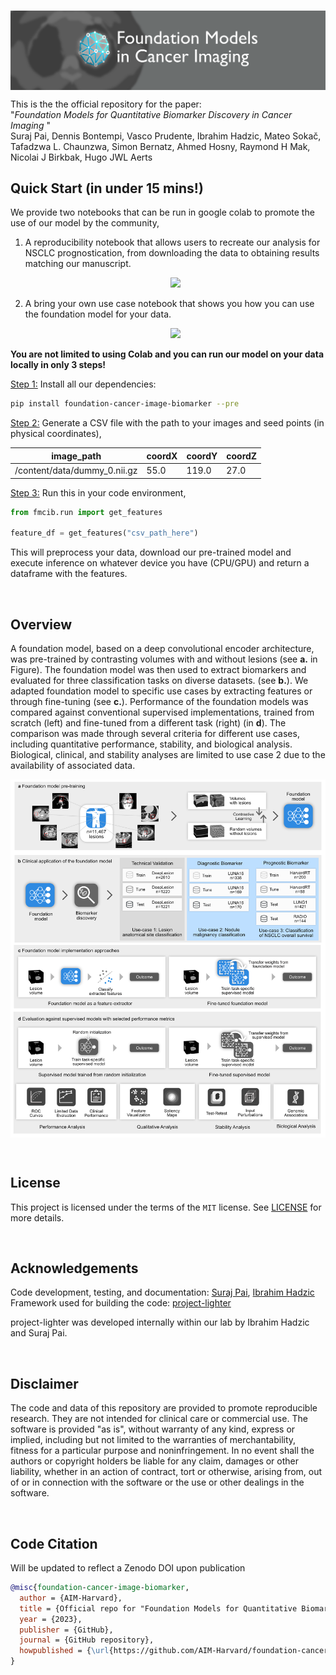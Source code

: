 #
<div style="display: flex;"><img src="assets/Header.png"/></div>


This is the the official repository for the paper:<br>
 "<i>Foundation Models for Quantitative Biomarker Discovery in Cancer Imaging </i>" <br>
Suraj Pai, Dennis Bontempi, Vasco Prudente, Ibrahim Hadzic, Mateo Sokač, Tafadzwa L. Chaunzwa, Simon Bernatz, Ahmed Hosny, Raymond H Mak, Nicolai J Birkbak, Hugo JWL Aerts

## Quick Start (in under 15 mins!)
We provide two notebooks that can be run in google colab to promote the use of our model by the community,

1. A reproducibility notebook that allows users to recreate our analysis for NSCLC prognostication, from downloading the data to obtaining results matching our manuscript. <br><center>
[![](https://colab.research.google.com/assets/colab-badge.svg)](https://colab.research.google.com/drive/1Svk8VaZHWAYdZHE45DNdWXVqhe7v9sFR?usp=sharing) </center>

2. A bring your own use case notebook that shows you how you can use the foundation model for your data. <br> <center>
[![](https://colab.research.google.com/assets/colab-badge.svg)](https://colab.research.google.com/drive/1JMtj_4W0uNPzrVnM9EpN1_xpaB-5KC1H?usp=sharing) </center>


<b>You are not limited to using Colab and you can run our model on your data locally in only 3 steps!</b>

<u>Step 1:</u> Install all our dependencies:
```bash
pip install foundation-cancer-image-biomarker --pre
```

<u>Step 2:</u>  Generate a CSV file with the path to your images and seed points (in physical coordinates),

| **image_path**               | **coordX** | **coordY** | **coordZ** |
|------------------------------|------------|------------|------------|
| /content/data/dummy_0.nii.gz | 55.0       | 119.0      | 27.0       |

<u>Step 3:</u>  Run this in your code environment,
```python
from fmcib.run import get_features

feature_df = get_features("csv_path_here")
```

This will preprocess your data, download our pre-trained model and execute inference on whatever device you have (CPU/GPU) and return a dataframe with the features.

&emsp;
## Overview
A foundation model, based on a deep convolutional encoder architecture, was pre-trained by contrasting volumes with and without lesions (see <b>a.</b> in Figure). The foundation model was then used to extract biomarkers and evaluated for three classification tasks on diverse datasets. (see <b>b.</b>). We adapted foundation model to specific use cases by extracting features or through fine-tuning (see <b>c.</b>). Performance of the foundation models was compared against conventional supervised implementations, trained from scratch (left) and fine-tuned from a different task (right) (in <b>d</b>). The comparison was made through several criteria for different use cases, including quantitative performance, stability, and biological analysis. Biological, clinical, and stability analyses are limited to use case 2 due to the availability of associated data. 
 
<div style="display: flex; justify-content: center"><img src="assets/images/overview_v5.png" width=800 /></div>

 
&emsp;
## License
This project is licensed under the terms of the `MIT` license.
 See [LICENSE](https://github.com/AIM-Harvard/foundation-cancer-image-biomarker/blob/master/LICENSE) for more details.

&emsp;
## Acknowledgements
Code development, testing, and documentation: [Suraj Pai](), [Ibrahim Hadzic]() <br>
Framework used for building the code: [project-lighter](https://github.com/project-lighter/lighter)

project-lighter was developed internally within our lab by Ibrahim Hadzic and Suraj Pai. 

&emsp;
## Disclaimer
The code and data of this repository are provided to promote reproducible research. They are not intended for clinical care or
commercial use. The software is provided "as is", without warranty of any kind, express or implied, including but not limited to the warranties of merchantability, fitness for a particular purpose and noninfringement. In no event shall the authors or copyright holders be liable for any claim, damages or other liability, whether in an action of contract, tort or otherwise, arising from, out of or in connection with the software or the use or other dealings in the software.

&emsp;
## Code Citation
Will be updated to reflect a Zenodo DOI upon publication
```bibtex
@misc{foundation-cancer-image-biomarker,
  author = {AIM-Harvard},
  title = {Official repo for "Foundation Models for Quantitative Biomarker Discovery in Cancer Imaging"},
  year = {2023},
  publisher = {GitHub},
  journal = {GitHub repository},
  howpublished = {\url{https://github.com/AIM-Harvard/foundation-cancer-image-biomarker}}
}
```
